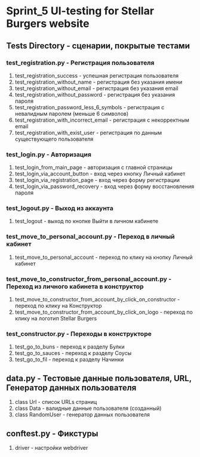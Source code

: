 # Sprint_5 UI-testing for Stellar Burgers website

## Tests Directory - сценарии, покрытые тестами

### test_registration.py - Регистрация пользователя

1. test_registration_success - успешная регистрация пользователя
2. test_registration_without_name - регистрация без указания имени
3. test_registration_without_email - регистрация без указания email
4. test_registration_without_password - регистрация без указания пароля
5. test_registration_password_less_6_symbols - регистрация с невалидным паролем (меньше 6 символов)
6. test_registration_with_incorrect_email - регистрация с некорректным email
7. test_registration_with_exist_user - регистрация по данным существующего пользователя

### test_login.py - Авторизация

1. test_login_from_main_page - авторизация с главной страницы
2. test_login_via_account_button - вход через кнопку Личный кабинет
3. test_login_via_registration_page - вход через форму регистрации
4. test_login_via_password_recovery - вход через форму восстановления пароля

### test_logout.py - Выход из аккаунта

1. test_logout - выход по кнопке Выйти в личном кабинете

### test_move_to_personal_account.py - Переход в личный кабинет

1. test_move_to_personal_account - переход по клику на кнопку Личный кабинет

### test_move_to_constructor_from_personal_account.py - Переход из личного кабинета в конструктор

1. test_move_to_constructor_from_account_by_click_on_constructor - переход по клику на Конструктор
2. test_move_to_constructor_from_account_by_click_on_logo - переход по клику на логотип Stellar Burgers

### test_constructor.py - Переходы в конструкторе

1. test_go_to_buns - переход к разделу Булки
2. test_go_to_sauces - переход к разделу Соусы
3. test_go_to_fil - переход к разделу Начинки

## data.py - Тестовые данные пользователя, URL, Генератор данных пользователя

1. class Url - список URLs страниц
2. class Data - валидные данные пользователя (созданный)
3. class RandomUser - генератор данных пользователя

## conftest.py - Фикстуры

1. driver - настройки webdriver



